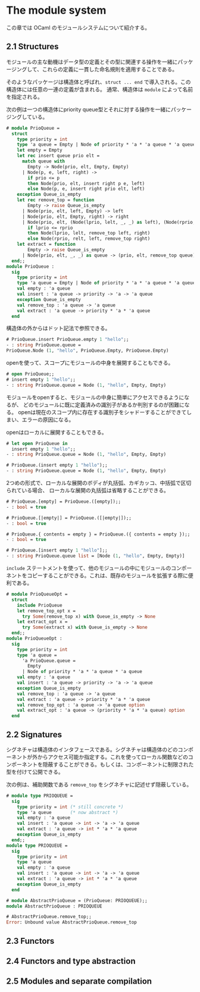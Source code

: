 # The module system

この章では OCaml のモジュールシステムについて紹介する。

## 2.1 Structures

モジュールの主な動機はデータ型の定義とその型に関連する操作を一緒にパッケージングして、これらの定義に一貫した命名規則を適用することである。

そのようなパッケージは構造体と呼ばれ、`struct ... end` で導入される。この構造体には任意の一連の定義が含まれる。
通常、構造体は `module` によって名前を指定される。

次の例は一つの構造体にpriority queue型とそれに対する操作を一緒にパッケージングしている。
```ocaml
# module PrioQueue =
  struct
    type priority = int
    type 'a queue = Empty | Node of priority * 'a * 'a queue * 'a queue
    let empty = Empty
    let rec insert queue prio elt =
      match queue with
        Empty -> Node(prio, elt, Empty, Empty)
      | Node(p, e, left, right) ->
        if prio <= p
        then Node(prio, elt, insert right p e, left)
        else Node(p, e, insert right prio elt, left)
    exception Queue_is_empty
    let rec remove_top = function
        Empty -> raise Queue_is_empty
      | Node(prio, elt, left, Empty) -> left
      | Node(prio, elt, Empty, right) -> right
      | Node(prio, elt, (Node(lprio, lelt, _, _) as left), (Node(rprio, relt, _, _) as right)) ->
        if lprio <= rprio
        then Node(lprio, lelt, remove_top left, right)
        else Node(rprio, relt, left, remove_top right)
    let extract = function
        Empty -> raise Queue_is_empty
      | Node(prio, elt, _, _) as queue -> (prio, elt, remove_top queue)
  end;;
module PrioQueue :
  sig
    type priority = int
    type 'a queue = Empty | Node of priority * 'a * 'a queue * 'a queue
    val empty : 'a queue
    val insert : 'a queue -> priority -> 'a -> 'a queue
    exception Queue_is_empty
    val remove_top : 'a queue -> 'a queue
    val extract : 'a queue -> priority * 'a * 'a queue
  end
```

構造体の外からはドット記法で参照できる。
```ocaml
# PrioQueue.insert PrioQueue.empty 1 "hello";;
- : string PrioQueue.queue =
PrioQueue.Node (1, "hello", PrioQueue.Empty, PrioQueue.Empty)
```

openを使って、スコープにモジュールの中身を展開することもできる。
```ocaml
# open PrioQueue;;
# insert empty 1 "hello";;
- : string PrioQueue.queue = Node (1, "hello", Empty, Empty)
```
モジュールをopenすると、モジュールの中身に簡単にアクセスできるようになるが、
どのモジュールに既に定義済みの識別子があるか判別するのが困難になる。
openは現在のスコープ内に存在する識別子をシャドーすることができてしまい、エラーの原因になる。

openはローカルに展開することもできる。
```ocaml
# let open PrioQueue in
  insert empty 1 "hello";;
- : string PrioQueue.queue = Node (1, "hello", Empty, Empty)
```
```ocaml
# PrioQueue.(insert empty 1 "hello");;
- : string PrioQueue.queue = Node (1, "hello", Empty, Empty)
```

2つめの形式で、ローカルな展開のボディが丸括弧、カギカッコ、中括弧で区切られている場合、
ローカルな展開の丸括弧は省略することができる。

```ocaml
# PrioQueue.[empty] = PrioQueue.([empty]);;
- : bool = true

# PrioQueue.[|empty|] = PrioQueue.([|empty|]);;
- : bool = true

# PrioQueue.{ contents = empty } = PrioQueue.({ contents = empty });;
- : bool = true
```
```ocaml
# PrioQueue.[insert empty 1 "hello"];;
- : string PrioQueue.queue list = [Node (1, "hello", Empty, Empty)]
```

`include` ステートメントを使って、他のモジュールの中にモジュールのコンポーネントをコピーすることができる。これは、既存のモジュールを拡張する際に便利である。
```ocaml
# module PrioQueueOpt =
  struct
    include PrioQueue
    let remove_top_opt x =
      try Some(remove_top x) with Queue_is_empty -> None
    let extract_opt x =
      try Some(extract x) with Queue_is_empty -> None
  end;;
module PrioQueueOpt :
  sig
    type priority = int
    type 'a queue =
      'a PrioQueue.queue =
        Empty
      | Node of priority * 'a * 'a queue * 'a queue
    val empty : 'a queue
    val insert : 'a queue -> priority -> 'a -> 'a queue
    exception Queue_is_empty
    val remove_top : 'a queue -> 'a queue
    val extract : 'a queue -> priority * 'a * 'a queue
    val remove_top_opt : 'a queue -> 'a queue option
    val extract_opt : 'a queue -> (priority * 'a * 'a queue) option
  end
```

## 2.2 Signatures

シグネチャは構造体のインタフェースである。シグネチャは構造体のどのコンポーネントが外からアクセス可能か指定する。これを使ってローカル関数などのコンポーネントを隠蔽することができる。もしくは、コンポーネントに制限された型を付けて公開できる。

次の例は、補助関数である `remove_top` をシグネチャに記述せず隠蔽している。
```ocaml
# module type PRIOQUEUE =
  sig
    type priority = int (* still concrete *)
    type 'a queue       (* now abstract *)
    val empty : 'a queue
    val insert : 'a queue -> int -> 'a -> 'a queue
    val extract : 'a queue -> int * 'a * 'a queue
    exception Queue_is_empty
  end;;
module type PRIOQUEUE =
  sig
    type priority = int
    type 'a queue
    val empty : 'a queue
    val insert : 'a queue -> int -> 'a -> 'a queue
    val extract : 'a queue -> int * 'a * 'a queue
    exception Queue_is_empty
  end
```
```ocaml
# module AbstractPrioQueue = (PrioQueue: PRIOQUEUE);;
module AbstractPrioQueue : PRIOQUEUE

# AbstractPrioQueue.remove_top;;
Error: Unbound value AbstractPrioQueue.remove_top
```


## 2.3 Functors

## 2.4 Functors and type abstraction

## 2.5 Modules and separate compilation
